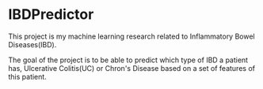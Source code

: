 # IBDPredictor

This project is my machine learning research related to Inflammatory Bowel Diseases(IBD).

The goal of the project is to be able to predict which type of IBD a patient has, Ulcerative Colitis(UC) or Chron's Disease based on a set of features of this patient.
